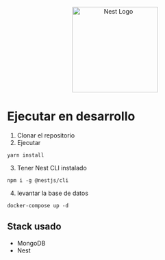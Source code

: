 <p align="center">
  <a href="http://nestjs.com/" target="blank"><img src="https://nestjs.com/img/logo-small.svg" width="200" alt="Nest Logo" /></a>
</p>

# Ejecutar en desarrollo

1. Clonar el repositorio
2. Ejecutar

```
yarn install 

```
3. Tener Nest CLI instalado 

```
npm i -g @nestjs/cli 

```

4. levantar la base de datos

```
docker-compose up -d

```
## Stack usado
* MongoDB
* Nest